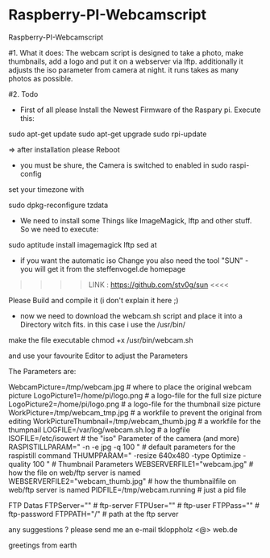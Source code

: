 Raspberry-PI-Webcamscript
=========================

Raspberry-PI-Webcamscript

#1. What it does: 
	The webcam script is designed to take a photo, make thumbnails, add a logo and put it on a webserver via lftp.
	additionally it adjusts the iso parameter from camera at night. it runs takes as many photos as possible. 
	

#2. Todo 
- First of all please Install the Newest Firmware of the Raspary pi. Execute this:

sudo apt-get update
sudo apt-get upgrade
sudo rpi-update

=> after installation please Reboot

- you must be shure, the Camera is switched to enabled in 
sudo raspi-config

set your timezone with

sudo dpkg-reconfigure tzdata 

- We need to install some Things like ImageMagick, lftp and other stuff. So we need to execute:

sudo aptitude install imagemagick lftp sed at 

- if you want the automatic iso Change you also need the tool "SUN" - you will get it from the steffenvogel.de homepage
>>>> LINK :  https://github.com/stv0g/sun   <<<<

Please Build and compile it (i don't explain it here ;)

- now we need to download the webcam.sh script and place it into a Directory witch fits. in this case i use the /usr/bin/

make the file executable
	chmod +x /usr/bin/webcam.sh

and use your favourite Editor to adjust the Parameters

The Parameters are:
		
WebcamPicture=/tmp/webcam.jpg								# where to place the original webcam picture
LogoPicture1=/home/pi/logo.png								# a logo-file for the full size picture
LogoPicture2=/home/pi/logo.png								# a logo-file for the thumbnail size picture
WorkPicture=/tmp/webcam_tmp.jpg								# a workfile to prevent the original from editing 
WorkPictureThumbnail=/tmp/webcam_thumb.jpg					# a workfile for the thumpnail 
LOGFILE=/var/log/webcam.sh.log								# a logfile
ISOFILE=/etc/isowert										# the "iso" Parameter of the camera (and more)
RASPISTILLPARAM=" -n -e jpg -q 100 "						# default parameters for the raspistill command 
THUMPPARAM=" -resize 640x480 -type Optimize -quality 100 "	# Thumbnail Parameters 
WEBSERVERFILE1="webcam.jpg"									# how the file on web/ftp server is named
WEBSERVERFILE2="webcam_thumb.jpg"							# how the thumbnailfile on web/ftp server is named
PIDFILE=/tmp/webcam.running									# just a pid file

FTP Datas
FTPServer=""												# ftp-server
FTPUser=""													# ftp-user
FTPPass=""													# ftp-password 
FTPPATH="/"													#  path at the ftp server 




any suggestions ? please send me an e-mail tkloppholz <@> web.de

greetings from earth

